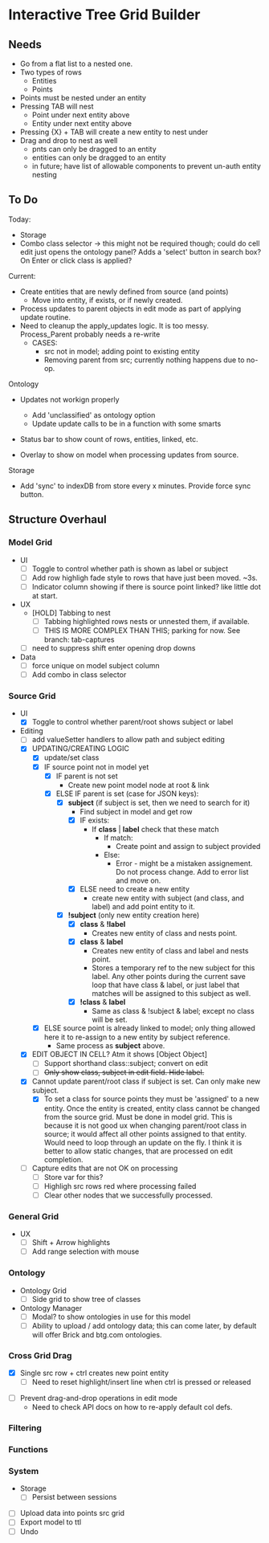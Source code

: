 # Interactive Tree Grid Builder

## Needs

* Go from a flat list to a nested one.
* Two types of rows
    * Entities
    * Points
* Points must be nested under an entity
* Pressing TAB will nest
    * Point under next entity above
    * Entity under next entity above
* Pressing {X} + TAB will create a new entity to nest under
* Drag and drop to nest as well
    * pnts can only be dragged to an entity
    * entities can only be dragged to an entity
    * in future; have list of allowable components to prevent un-auth entity nesting


## To Do
Today:
* Storage
* Combo class selector -> this might not be required though; could do cell edit just opens the ontology panel? Adds a 'select' button in search box? On Enter or click class is applied?

Current:
* Create entities that are newly defined from source (and points)
  * Move into entity, if exists, or if newly created.
* Process updates to parent objects in edit mode as part of applying update routine.
* Need to cleanup the apply_updates logic. It is too messy. Process_Parent probably needs a re-write
  * CASES:
    * src not in model; adding point to existing entity
    * Removing parent from src; currently nothing happens due to no-op.

Ontology
* Updates not workign properly
  * Add 'unclassified' as ontology option
  * Update update calls to be in a function with some smarts

* Status bar to show count of rows, entities, linked, etc.
* Overlay to show on model when processing updates from source.

Storage
* Add 'sync' to indexDB from store every x minutes. Provide force sync button.

## Structure Overhaul


### Model Grid

* UI
  * [ ] Toggle to control whether path is shown as label or subject
  * [ ] Add row highligh fade style to rows that have just been moved. ~3s.
  * [ ] Indicator column showing if there is source point linked? like little dot at start.
* UX
  * [HOLD] Tabbing to nest
    * [ ] Tabbing highlighted rows nests or unnested them, if available.
    * [ ] THIS IS MORE COMPLEX THAN THIS; parking for now. See branch: tab-captures
  * [ ] need to suppress shift enter opening drop downs
* Data
  * [ ] force unique on model subject column
  * [ ] Add combo in class selector

### Source Grid

* UI
  * [X] Toggle to control whether parent/root shows subject or label
* Editing
  - [ ] add valueSetter handlers to allow path and subject editing
  * [X] UPDATING/CREATING LOGIC
    * [x] update/set class
    * [X] IF source point not in model yet
      * [X] IF parent is not set
        * Create new point model node at root & link
      * [X] ELSE IF parent is set (case for JSON keys):
        * [X] **subject** (if subject is set, then we need to search for it)
          * Find subject in model and get row
          * [X] IF exists:
            * If **class** | **label** check that these match
              *  If match:
                 *  Create point and assign to subject provided
              *  Else:
                 *  Error - might be a mistaken assignement. Do not process change. Add to error list and move on.
          * [X] ELSE need to create a new entity
            *  create new entity with subject (and class, and label) and add point entity to it.
        * [X] **!subject** (only new entity creation here)
          * [X] **class** & **!label**
            * Creates new entity of class and nests point.
          * [X] **class** & **label**
            * Creates new entity of class and label and nests point.
            * Stores a temporary ref to the new subject for this label. Any other points during the current save loop that have class & label, or just label that matches will be assigned to this subject as well. 
          * [X] **!class** & **label**
            * Same as class & !subject & label; except no class will be set.
    * [X] ELSE source point is already linked to model; only thing allowed here it to re-assign to a new entity by subject reference.
      * Same process as **subject** above.
  * [X] EDIT OBJECT IN CELL? Atm it shows [Object Object]
    * [ ] Support shorthand class::subject; convert on edit
    * [ ] ~~Only show class, subject in edit field. Hide label.~~
  * [X] Cannot update parent/root class if subject is set. Can only make new subject.
    * [X] To set a class for source points they must be 'assigned' to a new entity. Once the entity is created, entity class cannot be changed from the source grid. Must be done in model grid. This is because it is not good ux when changing parent/root class in source; it would affect all other points assigned to that entity. Would need to loop through an update on the fly. I think it is better to allow static changes, that are processed on edit completion.
  * [ ] Capture edits that are not OK on processing
    * [ ] Store var for this?
    * [ ] Highligh src rows red where processing failed
    * [ ] Clear other nodes that we successfully processed.

### General Grid
* UX
  * [ ] Shift + Arrow highlights
  * [ ] Add range selection with mouse

### Ontology
* Ontology Grid
  * [ ] Side grid to show tree of classes
* Ontology Manager
  * [ ] Modal? to show ontologies in use for this model
  * [ ] Ability to upload / add ontology data; this can come later, by default will offer Brick and btg.com ontologies.

### Cross Grid Drag
* [x] Single src row + ctrl creates new point entity
  * [ ] Need to reset highlight/insert line when ctrl is pressed or released
- [ ] Prevent drag-and-drop operations in edit mode
  - Need to check API docs on how to re-apply default col defs.

### Filtering

### Functions

### System

* Storage
  * [ ] Persist between sessions
* [ ] Upload data into points src grid
* [ ] Export model to ttl
* [ ] Undo